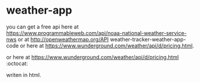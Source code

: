 # weather-app
you can get a free api here at https://www.programmableweb.com/api/noaa-national-weather-service-nws or at http://openweathermap.org/API
weather-tracker-weather-app-code
or here at https://www.wunderground.com/weather/api/d/pricing.html.

or here at https://www.wunderground.com/weather/api/d/pricing.html
:octocat:


writen in html.

